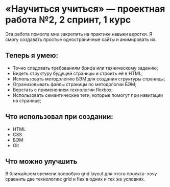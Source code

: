 # «Научиться учиться» — проектная работа №2, 2 спринт, 1 курс

Эта работа помогла мне закрепить на практике навыки верстки. Я смогу создавать простые одностраничные сайты и анимировать их.

## Теперь я умею:
* Точно следовать требованиям брифа или техническому заданию;
* Видеть структуру будущей страницы и строить её в HTML;
* Использовать методологию БЭМ для создания структуры страницы;
* Огранизовывать файлы страницы по методологии БЭМ;
* Верстать с применением технологии flexbox;
* Использовать семантические теги, которые помогут при навигации на странице;

## Что использовал при создании:
* HTML
* CSS
* БЭМ
* Git

## Что можно улучшить
В ближайшем времени попробую grid layout для этого проекта: хочу сравнить две технологии: grid и flex в одних и тех же условиях.
